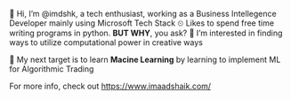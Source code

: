 👋 Hi, I’m @imdshk, a tech enthusiast, working as a Business Intellegence Developer mainly using Microsoft Tech Stack
⏲ Likes to spend free time writing programs in python. **BUT WHY**, you ask?
👀 I’m interested in finding ways to utilize computational power in creative ways


🎯 My next target is to learn **Macine Learning** by learning to implement ML for Algorithmic Trading 


For more info, check out https://www.imaadshaik.com/


<!---
- 📫 How to reach me ...
imdshk/imdshk is a ✨ special ✨ repository because its `README.md` (this file) appears on your GitHub profile.
You can click the Preview link to take a look at your changes.
--->
